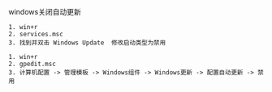 windows关闭自动更新

```
1. win+r
2. services.msc
3. 找到并双击 Windows Update  修改启动类型为禁用
```

```
1. win+r
2. gpedit.msc
3. 计算机配置 -> 管理模板 -> Windows组件 -> Windows更新 -> 配置自动更新 -> 禁用
```